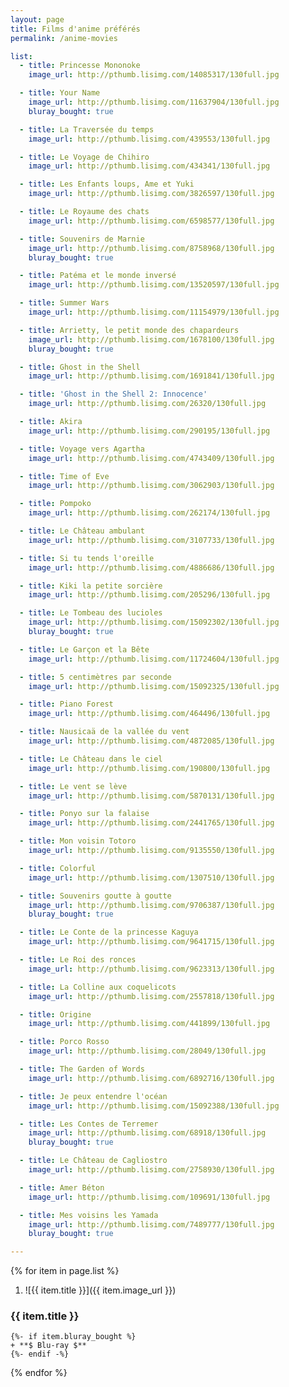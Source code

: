 ```yaml
---
layout: page
title: Films d'anime préférés
permalink: /anime-movies

list:
  - title: Princesse Mononoke
    image_url: http://pthumb.lisimg.com/14085317/130full.jpg

  - title: Your Name
    image_url: http://pthumb.lisimg.com/11637904/130full.jpg
    bluray_bought: true

  - title: La Traversée du temps
    image_url: http://pthumb.lisimg.com/439553/130full.jpg

  - title: Le Voyage de Chihiro
    image_url: http://pthumb.lisimg.com/434341/130full.jpg

  - title: Les Enfants loups, Ame et Yuki
    image_url: http://pthumb.lisimg.com/3826597/130full.jpg

  - title: Le Royaume des chats
    image_url: http://pthumb.lisimg.com/6598577/130full.jpg

  - title: Souvenirs de Marnie
    image_url: http://pthumb.lisimg.com/8758968/130full.jpg
    bluray_bought: true

  - title: Patéma et le monde inversé
    image_url: http://pthumb.lisimg.com/13520597/130full.jpg

  - title: Summer Wars
    image_url: http://pthumb.lisimg.com/11154979/130full.jpg

  - title: Arrietty, le petit monde des chapardeurs
    image_url: http://pthumb.lisimg.com/1678100/130full.jpg
    bluray_bought: true

  - title: Ghost in the Shell
    image_url: http://pthumb.lisimg.com/1691841/130full.jpg

  - title: 'Ghost in the Shell 2: Innocence'
    image_url: http://pthumb.lisimg.com/26320/130full.jpg

  - title: Akira
    image_url: http://pthumb.lisimg.com/290195/130full.jpg

  - title: Voyage vers Agartha
    image_url: http://pthumb.lisimg.com/4743409/130full.jpg

  - title: Time of Eve
    image_url: http://pthumb.lisimg.com/3062903/130full.jpg

  - title: Pompoko
    image_url: http://pthumb.lisimg.com/262174/130full.jpg

  - title: Le Château ambulant
    image_url: http://pthumb.lisimg.com/3107733/130full.jpg

  - title: Si tu tends l'oreille
    image_url: http://pthumb.lisimg.com/4886686/130full.jpg

  - title: Kiki la petite sorcière
    image_url: http://pthumb.lisimg.com/205296/130full.jpg

  - title: Le Tombeau des lucioles
    image_url: http://pthumb.lisimg.com/15092302/130full.jpg
    bluray_bought: true

  - title: Le Garçon et la Bête
    image_url: http://pthumb.lisimg.com/11724604/130full.jpg

  - title: 5 centimètres par seconde
    image_url: http://pthumb.lisimg.com/15092325/130full.jpg

  - title: Piano Forest
    image_url: http://pthumb.lisimg.com/464496/130full.jpg

  - title: Nausicaä de la vallée du vent
    image_url: http://pthumb.lisimg.com/4872085/130full.jpg

  - title: Le Château dans le ciel
    image_url: http://pthumb.lisimg.com/190800/130full.jpg

  - title: Le vent se lève
    image_url: http://pthumb.lisimg.com/5870131/130full.jpg

  - title: Ponyo sur la falaise
    image_url: http://pthumb.lisimg.com/2441765/130full.jpg

  - title: Mon voisin Totoro
    image_url: http://pthumb.lisimg.com/9135550/130full.jpg

  - title: Colorful
    image_url: http://pthumb.lisimg.com/1307510/130full.jpg

  - title: Souvenirs goutte à goutte
    image_url: http://pthumb.lisimg.com/9706387/130full.jpg
    bluray_bought: true

  - title: Le Conte de la princesse Kaguya
    image_url: http://pthumb.lisimg.com/9641715/130full.jpg

  - title: Le Roi des ronces
    image_url: http://pthumb.lisimg.com/9623313/130full.jpg

  - title: La Colline aux coquelicots
    image_url: http://pthumb.lisimg.com/2557818/130full.jpg

  - title: Origine
    image_url: http://pthumb.lisimg.com/441899/130full.jpg

  - title: Porco Rosso
    image_url: http://pthumb.lisimg.com/28049/130full.jpg

  - title: The Garden of Words
    image_url: http://pthumb.lisimg.com/6892716/130full.jpg

  - title: Je peux entendre l'océan
    image_url: http://pthumb.lisimg.com/15092388/130full.jpg

  - title: Les Contes de Terremer
    image_url: http://pthumb.lisimg.com/68918/130full.jpg
    bluray_bought: true

  - title: Le Château de Cagliostro
    image_url: http://pthumb.lisimg.com/2758930/130full.jpg

  - title: Amer Béton
    image_url: http://pthumb.lisimg.com/109691/130full.jpg

  - title: Mes voisins les Yamada
    image_url: http://pthumb.lisimg.com/7489777/130full.jpg
    bluray_bought: true

---
```


{% for item in page.list %}
1. ![{{ item.title }}]({{ item.image_url }})
### {{ item.title }}
    {%- if item.bluray_bought %}
    + **$ Blu-ray $**
    {%- endif -%}
{% endfor %}
